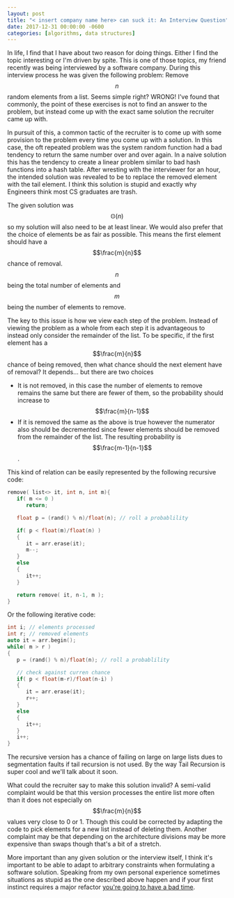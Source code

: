 ```yaml
---
layout: post
title: "< insert company name here> can suck it: An Interview Question"
date: 2017-12-31 00:00:00 -0600
categories: [algorithms, data structures]
---
```


In life, I find that I have about two reason for doing things. 
Either I find the topic interesting or I'm driven by spite.
This is one of those topics, my friend recently was being interviewed by a software company. 
During this interview process he was given the following problem: Remove $$n$$ random elements from a list.
Seems simple right? WRONG!
I've found that commonly, the point of these exercises is not to find an answer to the problem, but instead come up with the exact same solution the recruiter came up with.

In pursuit of this, a common tactic of the recruiter is to come up with some provision to the problem every time you come up with a solution.
In this case, the oft repeated problem was the system random function had a bad tendency to return the same number over and over again.
In a naive solution this has the tendency to create a linear problem similar to bad hash functions into a hash table.
After wresting with the interviewer for an hour, the intended solution was revealed to be to replace the removed element with the tail element.
I think this solution is stupid and exactly why Engineers think most CS graduates are trash.

The given solution was $$ \mathbb{O}(n) $$ so my solution will also need to be at least linear.
We would also prefer that the choice of elements be as fair as possible.
This means the first element should have a $$\frac{m}{n}$$ chance of removal. 
$$n$$ being the total number of elements and $$m$$ being the number of elements to remove.

The key to this issue is how we view each step of the problem.
Instead of viewing the problem as a whole from each step it is advantageous to instead only consider the remainder of the list.
To be specific, if the first element has a $$\frac{m}{n}$$ chance of being removed, then what chance should the next element have of removal?
It depends... but there are two choices
* It is not removed, in this case the number of elements to remove remains the same but there are fewer of them, so the probability should increase to $$\frac{m}{n-1}$$
* If it is removed the same as the above is true however the numerator also should be decremented since fewer elements should be removed from the remainder of the list. The resulting probability is $$\frac{m-1}{n-1}$$.

This kind of relation can be easily represented by the following recursive code:
``` c++
remove( list<> it, int n, int m){
   if( m <= 0 )
      return;

   float p = (rand() % n)/float(n); // roll a probablility

   if( p < float(m)/float(n) ) 
   {
      it = arr.erase(it);
      m--;
   }
   else
   {
      it++;
   }

   return remove( it, n-1, m );
}
```

Or the following iterative code:

```c++
int i; // elements processed
int r; // removed elements
auto it = arr.begin();
while( m > r )
{
   p = (rand() % n)/float(n); // roll a probablility

   // check against curren chance
   if( p < float(m-r)/float(n-i) ) 
   {
      it = arr.erase(it);
      r++;
   }
   else
   {
      it++;
   }
   i++;
}
```

The recursive version has a chance of failing on large on large lists dues to segmentation faults if tail recursion is not used.
By the way Tail Recursion is super cool and we'll talk about it soon.

What could the recruiter say to make this solution invalid? 
A semi-valid complaint would be that this version processes the entire list more often than it does not especially on $$\frac{m}{n}$$ values very close to 0 or 1. 
Though this could be corrected by adapting the code to pick elements for a new list instead of deleting them.
Another complaint may be that depending on the architecture divisions may be more expensive than swaps though that's a bit of a stretch.

More important than any given solution or the interview itself, I think it's important to be able to adapt to arbitrary constraints when formulating a software solution.
Speaking from my own personal experience sometimes situations as stupid as the one described above happen and if your first instinct requires a major refactor [you're going to have a bad time](https://youtu.be/ynxPshq8ERo).

